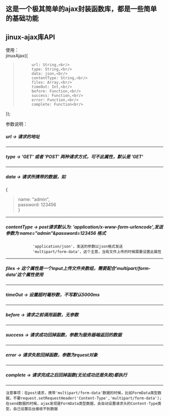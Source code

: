 这是一个极其简单的ajax封装函数库，都是一些简单的基础功能
-----
jinux-ajax库API
-----
使用：<br/>
jinuxAjax({<br/>
>			url: String,<br/>
>			type: String,<br/>
>			data: json,<br/>
>			contentType: String,<br/>
>			files: Array,<br/>
>			timeOut: Int,<br/>
>			before: Function,<br/>
>			success: Function,<br/>
>			error: Function,<br/>
>			complete: Function<br/>
});<br/>

参数说明：<br/>

##### url -> 请求的地址
-----
##### type -> 'GET' 或者 'POST' 两种请求方式，可不此属性，默认是 'GET'
-----
##### data -> 请求所携带的数据，如
{<br/>
>	name: "admin",<br/>
>	password: 123456<br/>
}<br/>
-----
##### contentType -> post请求默认为: 'application/x-www-form-urlencode',发送参数为 name="admin"&password=123456 格式
				'application/json'，发送的参数以json格式发送
				'multipart/form-data'，这个主意，当有文件上传的时候需要设置此属性	
-----
##### files -> 这个属性是一个input上传文件夹数组，需要配合'multipart/form-data'这个属性使用
-----
##### timeOut -> 设置超时毫秒数，不写默认5000ms
-----
##### before -> 请求之前调用函数，无参数
-----
##### success -> 请求成功回掉函数，参数为服务器端返回的数据
-----
##### error -> 请求失败回掉函数，参数为rquest对象
-----
##### complete -> 请求完成之后回掉函数(无论成功还是失败)都执行
-----
`注意事项：在post请求，携带'multipart/form-data'数据的时候，比如FormData类型数据，不要request.setRequestHeader('Content-Type','multipart/form-data');
		  在send数据的时候，ajax发现是FormData类型数据，会自动设置请求头的Content-Type类型，自己设置后台接收不到数据`
